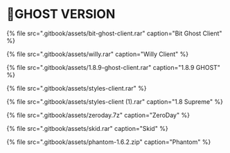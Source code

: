# 📁GHOST VERSION

{% file src=".gitbook/assets/bit-ghost-client.rar" caption="Bit Ghost Client" %}

{% file src=".gitbook/assets/willy.rar" caption="Willy Client" %}

{% file src=".gitbook/assets/1.8.9-ghost-client.rar" caption="1.8.9 GHOST" %}

{% file src=".gitbook/assets/styles-client.rar" %}

{% file src=".gitbook/assets/styles-client \(1\).rar" caption="1.8 Supreme" %}

{% file src=".gitbook/assets/zeroday.7z" caption="ZeroDay" %}

{% file src=".gitbook/assets/skid.rar" caption="Skid" %}

{% file src=".gitbook/assets/phantom-1.6.2.zip" caption="Phantom" %}





